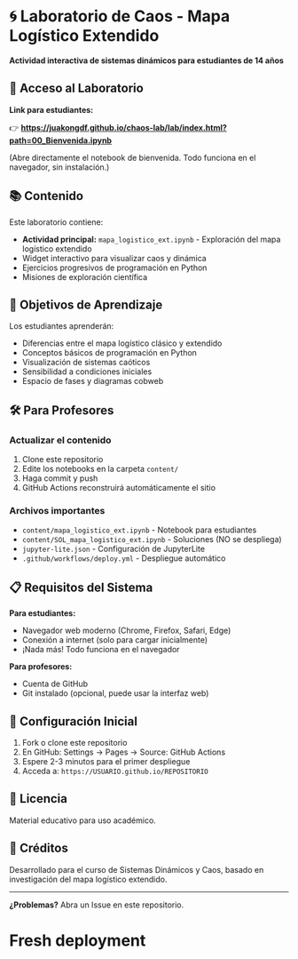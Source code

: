 # 🌀 Laboratorio de Caos - Mapa Logístico Extendido

**Actividad interactiva de sistemas dinámicos para estudiantes de 14 años**

## 🚀 Acceso al Laboratorio

**Link para estudiantes:**

👉 **https://juakongdf.github.io/chaos-lab/lab/index.html?path=00_Bienvenida.ipynb**

(Abre directamente el notebook de bienvenida. Todo funciona en el navegador, sin instalación.)

## 📚 Contenido

Este laboratorio contiene:

- **Actividad principal:** `mapa_logistico_ext.ipynb` - Exploración del mapa logístico extendido
- Widget interactivo para visualizar caos y dinámica
- Ejercicios progresivos de programación en Python
- Misiones de exploración científica

## 🎯 Objetivos de Aprendizaje

Los estudiantes aprenderán:
- Diferencias entre el mapa logístico clásico y extendido
- Conceptos básicos de programación en Python
- Visualización de sistemas caóticos
- Sensibilidad a condiciones iniciales
- Espacio de fases y diagramas cobweb

## 🛠️ Para Profesores

### Actualizar el contenido

1. Clone este repositorio
2. Edite los notebooks en la carpeta `content/`
3. Haga commit y push
4. GitHub Actions reconstruirá automáticamente el sitio

### Archivos importantes

- `content/mapa_logistico_ext.ipynb` - Notebook para estudiantes
- `content/SOL_mapa_logistico_ext.ipynb` - Soluciones (NO se despliega)
- `jupyter-lite.json` - Configuración de JupyterLite
- `.github/workflows/deploy.yml` - Despliegue automático

## 📋 Requisitos del Sistema

**Para estudiantes:**
- Navegador web moderno (Chrome, Firefox, Safari, Edge)
- Conexión a internet (solo para cargar inicialmente)
- ¡Nada más! Todo funciona en el navegador

**Para profesores:**
- Cuenta de GitHub
- Git instalado (opcional, puede usar la interfaz web)

## 🔧 Configuración Inicial

1. Fork o clone este repositorio
2. En GitHub: Settings → Pages → Source: GitHub Actions
3. Espere 2-3 minutos para el primer despliegue
4. Acceda a: `https://USUARIO.github.io/REPOSITORIO`

## 📝 Licencia

Material educativo para uso académico.

## 👥 Créditos

Desarrollado para el curso de Sistemas Dinámicos y Caos, basado en investigación del mapa logístico extendido.

---

**¿Problemas?** Abra un Issue en este repositorio.

# Fresh deployment
